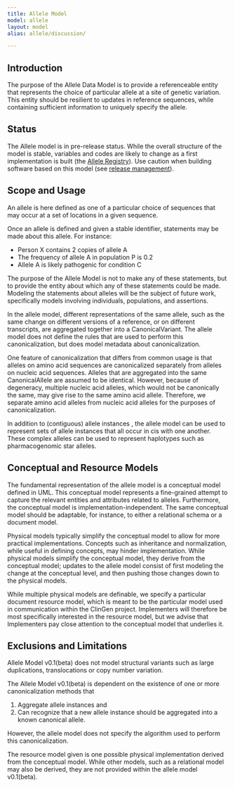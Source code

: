 ```yaml
---
title: Allele Model
model: allele
layout: model
alias: allele/discussion/

---
```



Introduction
------------

The purpose of the Allele Data Model is to provide a referenceable entity that represents the choice of particular allele at a site of genetic variation.  This entity should be resilient to updates in reference sequences, while containing sufficient information to uniquely specify the allele.

Status
------

The Allele model is in pre-release status. While the overall structure of the model is stable, variables and codes are likely to change as a first implementation is built (the [Allele Registry](/implementation/applications/)). Use caution when building software based on this model (see [release management](/releases.html)).

Scope and Usage
---------------

An allele is here defined as one of a particular choice of sequences that may occur at a set of locations in a given sequence.   

Once an allele is defined and given a stable identifier, statements may be made about this allele.  For instance:

  * Person X contains 2 copies of allele A
  * The frequency of allele A in population P is 0.2
  * Allele A is likely pathogenic for condition C

The purpose of the Allele Model is not to make any of these statements, but to provide the entity about which any of these statements could be made.  Modeling the statements about alleles will be the subject of future work, specifically models involving individuals, populations, and assertions.

In the allele model, different representations of the same allele, such as the same change on different versions of a reference, or on different transcripts, are aggregated together into a CanonicalVariant.  The allele model does not define the rules that are used to perform this canonicalization, but does model metadata about canonicalization.

One feature of canonicalization that differs from common usage is that alleles on amino acid sequences are canonicalized separately from alleles on nucleic acid sequences.  Alleles that are aggregated into the same CanonicalAllele are assumed to be identical.  However, because of degeneracy, multiple nucleic acid alleles, which would not be canonically the same, may give rise to the same amino acid allele.  Therefore, we separate amino acid alleles from nucleic acid alleles for the purposes of canonicalization.

In addition to (contiguous) allele instances , the allele model can be used to represent sets of allele instances that all occur in cis with one another.  These complex alleles can be used to represent haplotypes such as pharmacogenomic star alleles.

Conceptual and Resource Models
------------------------------

The fundamental representation of the allele model is a conceptual model defined in UML.  This conceptual model represents a fine-grained attempt to capture the relevant entities and attributes related to alleles.  Furthermore, the conceptual model is implementation-independent.  The same conceptual model should be adaptable, for instance, to either a relational schema or a document model.

Physical models typically simplify the conceptual model to allow for more practical implementations.  Concepts such as inheritance and normalization, while useful in defining concepts, may hinder implementation.  While physical models simplify the conceptual model, they derive from the conceptual model; updates to the allele model consist of first modeling the change at the conceptual level, and then pushing those changes down to the physical models.

While multiple physical models are definable, we specify a particular document resource model, which is meant to be the particular model used in communication within the ClinGen project.  Implementers will therefore be most specifically interested in the resource model, but we advise that Implementers pay close attention to the conceptual model that underlies it.


Exclusions and Limitations
--------------------------

Allele Model v0.1(beta) does not model structural variants such as large duplications, translocations or copy number variation.


The Allele Model v0.1(beta) is dependent on the existence of one or more canonicalization methods that 

  1. Aggregate allele instances and 
  2. Can recognize that a new allele instance should be aggregated into a known canonical allele.

However, the allele model does not specify the algorithm used to perform this canonicalization.

The resource model given is one possible physical implementation derived from the conceptual model.  While other models, such as a relational model may also be derived, they are not provided within the allele model v0.1(beta).


